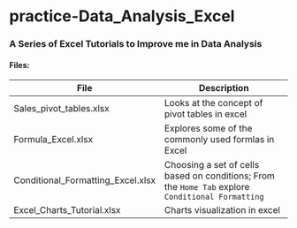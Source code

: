# practice-Data_Analysis_Excel
### A Series of Excel Tutorials to Improve me in Data Analysis 
#### Files:
| File | Description |
| ---- | ---- |
| Sales_pivot_tables.xlsx | Looks at the concept of pivot tables in excel |
| Formula_Excel.xlsx | Explores some of the commonly used formlas in Excel |
| Conditional_Formatting_Excel.xlsx | Choosing a set of cells based on conditions; From the ```Home Tab``` explore ```Conditional Formatting``` |
| Excel_Charts_Tutorial.xlsx | Charts visualization in excel |
